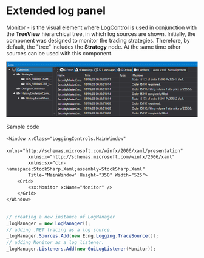 # Extended log panel

[Monitor](xref:StockSharp.Xaml.Monitor) \- is the visual element where [LogControl](log_panel.md) is used in conjunction with the **TreeView** hierarchical tree, in which log sources are shown. Initially, the component was designed to monitor the trading strategies. Therefore, by default, the "tree" includes the **Strategy** node. At the same time other sources can be used with this component.

![GUI Monitor](../../../../images/gui_monitor.png)

Sample code

```xaml
<Window x:Class="LoggingControls.MainWindow"
		xmlns="http://schemas.microsoft.com/winfx/2006/xaml/presentation"
		xmlns:x="http://schemas.microsoft.com/winfx/2006/xaml"
		xmlns:sx="clr-namespace:StockSharp.Xaml;assembly=StockSharp.Xaml"
		Title="MainWindow" Height="350" Width="525">
	<Grid>
		<sx:Monitor x:Name="Monitor" />
	</Grid>
</Window>
				
```
```cs
// creating a new instance of LogManager
_logManager = new LogManager();
// adding .NET tracing as a log source.
_logManager.Sources.Add(new Ecng.Logging.TraceSource());
// adding Monitor as a log listener.
_logManager.Listeners.Add(new GuiLogListener(Monitor));
					
```
